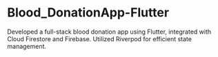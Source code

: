 # Blood_DonationApp-Flutter
 Developed a full-stack blood donation app using Flutter, integrated with Cloud Firestore and Firebase. Utilized Riverpod for efficient state management.
